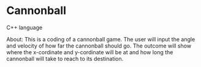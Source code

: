 # Cannonball
C++ language

About: This is a coding of a cannonball game. The user will input the angle and velocity of how far the cannonball should go. The outcome will show where the x-cordinate and y-cordinate will be at and how long the cannonball will take to reach to its destination.
